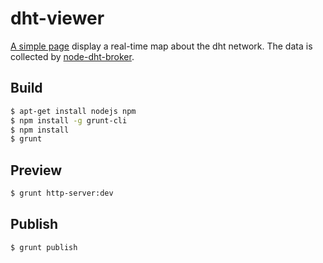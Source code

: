 # dht-viewer
[A simple page](http://covertness.github.io/dht-viewer/) display a real-time map about the dht network. The data is collected by [node-dht-broker](https://github.com/Covertness/node-dht-broker).

## Build
```bash
$ apt-get install nodejs npm
$ npm install -g grunt-cli
$ npm install
$ grunt
```

## Preview
```bash
$ grunt http-server:dev
```

## Publish
```bash
$ grunt publish
```